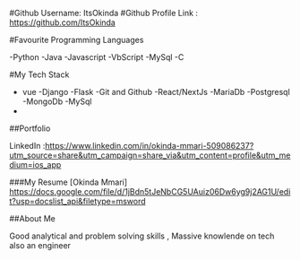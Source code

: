 #Github Username: 
ItsOkinda
#Github Profile Link :
https://github.com/ItsOkinda


#Favourite Programming Languages 

-Python
-Java
-Javascript
-VbScript
-MySql
-C


#My Tech Stack

- vue
-Django
-Flask
-Git and Github
-React/NextJs
-MariaDb
-Postgresql
-MongoDb
-MySql
-

##Portfolio
 
LinkedIn :https://www.linkedin.com/in/okinda-mmari-509086237?utm_source=share&utm_campaign=share_via&utm_content=profile&utm_medium=ios_app

###My Resume 
[Okinda Mmari] https://docs.google.com/file/d/1jBdn5tJeNbCG5UAuiz06Dw6yg9j2AG1U/edit?usp=docslist_api&filetype=msword

##About Me

Good analytical and problem solving skills , Massive knowlende on tech also an engineer 
